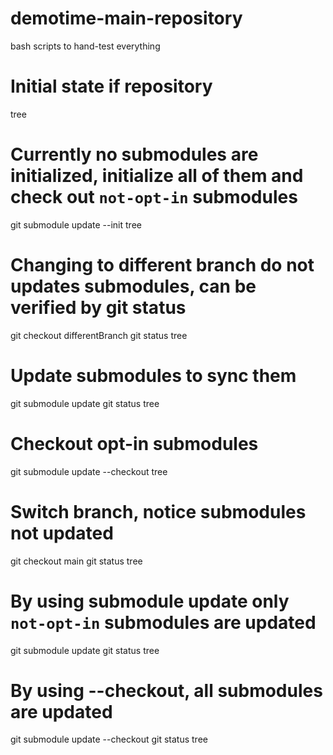 # demotime-main-repository


bash scripts to hand-test everything


# Initial state if repository
tree

# Currently no submodules are initialized, initialize all of them and check out `not-opt-in` submodules  
git submodule update --init
tree


# Changing to different branch do not updates submodules, can be verified by git status
git checkout differentBranch 
git status
tree

# Update submodules to sync them
git submodule update
git status
tree

# Checkout opt-in submodules
git submodule update --checkout
tree

# Switch branch, notice submodules not updated
git checkout main
git status
tree

# By using submodule update only `not-opt-in` submodules are updated
git submodule update
git status
tree

# By using --checkout, all submodules are updated
git submodule update --checkout
git status
tree

 


